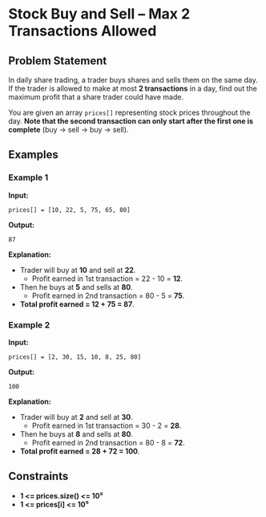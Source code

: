 # Stock Buy and Sell – Max 2 Transactions Allowed


## Problem Statement
In daily share trading, a trader buys shares and sells them on the same day. If the trader is allowed to make at most **2 transactions** in a day, find out the maximum profit that a share trader could have made.

You are given an array `prices[]` representing stock prices throughout the day. **Note that the second transaction can only start after the first one is complete** (buy -> sell -> buy -> sell).

## Examples

### Example 1
**Input:**  
```
prices[] = [10, 22, 5, 75, 65, 80]
```
**Output:**  
```
87
```
**Explanation:**  
- Trader will buy at **10** and sell at **22**.  
  - Profit earned in 1st transaction = 22 - 10 = **12**.  
- Then he buys at **5** and sells at **80**.  
  - Profit earned in 2nd transaction = 80 - 5 = **75**.  
- **Total profit earned = 12 + 75 = 87**.  

### Example 2
**Input:**  
```
prices[] = [2, 30, 15, 10, 8, 25, 80]
```
**Output:**  
```
100
```
**Explanation:**  
- Trader will buy at **2** and sell at **30**.  
  - Profit earned in 1st transaction = 30 - 2 = **28**.  
- Then he buys at **8** and sells at **80**.  
  - Profit earned in 2nd transaction = 80 - 8 = **72**.  
- **Total profit earned = 28 + 72 = 100**.  

## Constraints
- **1 <= prices.size() <= 10⁵**
- **1 <= prices[i] <= 10⁵**

